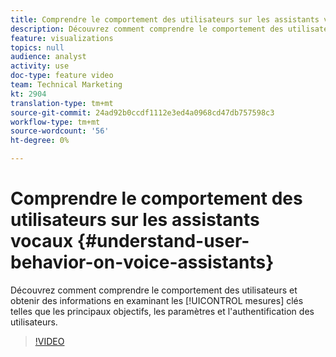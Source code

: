 ```yaml
---
title: Comprendre le comportement des utilisateurs sur les assistants vocaux
description: Découvrez comment comprendre le comportement des utilisateurs et obtenir des informations en examinant les mesures clés telles que les principaux objectifs, les paramètres et l'authentification des utilisateurs.
feature: visualizations
topics: null
audience: analyst
activity: use
doc-type: feature video
team: Technical Marketing
kt: 2904
translation-type: tm+mt
source-git-commit: 24ad92b0ccdf1112e3ed4a0968cd47db757598c3
workflow-type: tm+mt
source-wordcount: '56'
ht-degree: 0%

---
```



# Comprendre le comportement des utilisateurs sur les assistants vocaux {#understand-user-behavior-on-voice-assistants}

Découvrez comment comprendre le comportement des utilisateurs et obtenir des informations en examinant les [!UICONTROL mesures] clés telles que les principaux objectifs, les paramètres et l&#39;authentification des utilisateurs.

>[!VIDEO](https://video.tv.adobe.com/v/27227/?quality=9)
